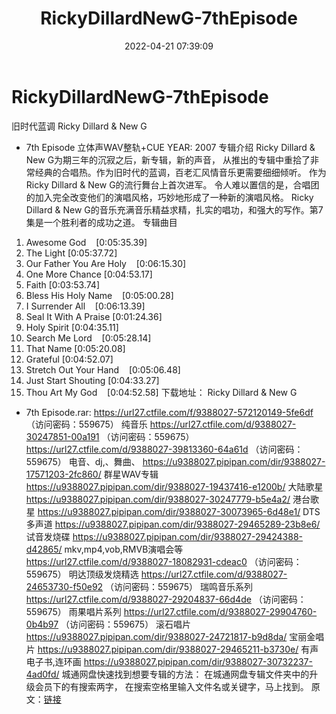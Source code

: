 ﻿---
title: RickyDillardNewG-7thEpisode
date: 2022-04-21 07:39:09
categories: 外语音乐
tags: 外语音乐
---
# RickyDillardNewG-7thEpisode

旧时代蓝调 Ricky Dillard & New G
- 7th Episode 立体声WAV整轨+CUE
YEAR: 2007
专辑介绍
Ricky Dillard & New
G为期三年的沉寂之后，新专辑，新的声音，
从推出的专辑中重拾了非常经典的合唱热。作为旧时代的蓝调，百老汇风情音乐更需要细细倾听。
作为Ricky Dillard & New
G的流行舞台上首次进军。 令人难以置信的是，合唱团的加入完全改变他们的演唱风格，巧妙地形成了一种新的演唱风格。 Ricky
Dillard & New
G的音乐充满音乐精益求精，扎实的唱功，和强大的写作。第7集是一个胜利者的成功之道。
专辑曲目
01. Awesome
God    [0:05:35.39]
02. The Light
[0:05:37.72]
03. Our Father You Are
Holy    [0:06:15.30]
04. One More
Chance
[0:04:53.17]
05. Faith
[0:03:53.74]
06. Bless His Holy
Name    [0:05:00.28]
07. I Surrender
All    [0:06:13.39]
08. Seal It With A
Praise
[0:01:24.36]
09. Holy
Spirit
[0:04:35.11]
10. Search Me
Lord    [0:05:28.14]
11. That Name
[0:05:20.08]
12. Grateful
[0:04:52.07]
13. Stretch Out Your
Hand    [0:05:06.48]
14. Just Start
Shouting
[0:04:33.27]
15. Thou Art My
God    [0:04:52.58]
下载地址：
Ricky Dillard & New G
- 7th Episode.rar: https://url27.ctfile.com/f/9388027-572120149-5fe6df
（访问密码：559675）
纯音乐
https://url27.ctfile.com/d/9388027-30247851-00a191
（访问密码：559675）
https://url27.ctfile.com/d/9388027-39813360-64a61d
（访问密码：559675）
电音、dj,、舞曲、
https://u9388027.pipipan.com/dir/9388027-17571203-2fc860/
群星WAV专辑
https://u9388027.pipipan.com/dir/9388027-19437416-e1200b/
大陆歌星
https://u9388027.pipipan.com/dir/9388027-30247779-b5e4a2/
港台歌星
https://u9388027.pipipan.com/dir/9388027-30073965-6d48e1/
DTS多声道
https://u9388027.pipipan.com/dir/9388027-29465289-23b8e6/
试音发烧碟
https://u9388027.pipipan.com/dir/9388027-29424388-d42865/
mkv,mp4,vob,RMVB演唱会等
https://url27.ctfile.com/d/9388027-18082931-cdeac0
（访问密码：559675）
明达顶级发烧精选
https://url27.ctfile.com/d/9388027-24653730-f50e92
（访问密码：559675）
瑞鸣音乐系列
https://url27.ctfile.com/d/9388027-29204837-66d4de
（访问密码：559675）
雨果唱片系列
https://url27.ctfile.com/d/9388027-29904760-0b4b97
（访问密码：559675）
滚石唱片
https://u9388027.pipipan.com/dir/9388027-24721817-b9d8da/
宝丽金唱片
https://u9388027.pipipan.com/dir/9388027-29465211-b3730e/
有声电子书,连环画
https://u9388027.pipipan.com/dir/9388027-30732237-4ad0fd/
城通网盘快速找到想要专辑的方法：
在城通网盘专辑文件夹中的升级会员下的有搜索两字，
在搜索空格里输入文件名或关键字，马上找到。
原文：[链接](https://blog.sina.com.cn/s/blog_1647c7e7601030ws5.html)